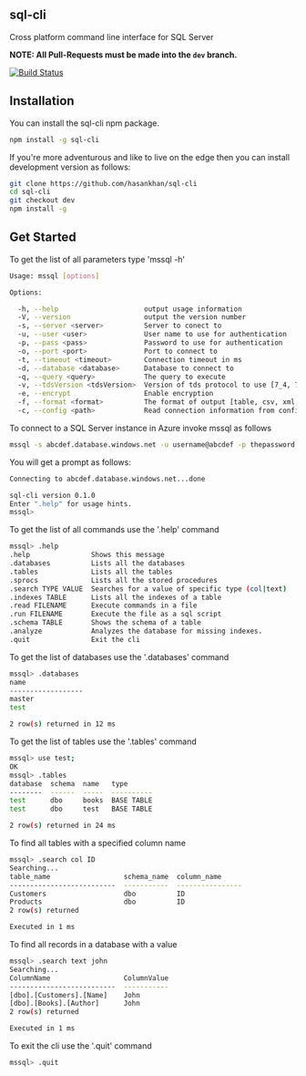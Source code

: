 ## sql-cli

Cross platform command line interface for SQL Server

**NOTE: All Pull-Requests must be made into the `dev` branch.**

[![Build Status](https://travis-ci.org/hasankhan/sql-cli.svg)](https://travis-ci.org/hasankhan/sql-cli)

## Installation

You can install the sql-cli npm package.
```bash
npm install -g sql-cli
```

If you're more adventurous and like to live on the edge then you can install development version as follows:
```bash
git clone https://github.com/hasankhan/sql-cli
cd sql-cli
git checkout dev
npm install -g
```

## Get Started

To get the list of all parameters type 'mssql -h'
```bash
Usage: mssql [options]

Options:

  -h, --help                     output usage information
  -V, --version                  output the version number
  -s, --server <server>          Server to conect to
  -u, --user <user>              User name to use for authentication
  -p, --pass <pass>              Password to use for authentication
  -o, --port <port>              Port to connect to
  -t, --timeout <timeout>        Connection timeout in ms
  -d, --database <database>      Database to connect to
  -q, --query <query>            The query to execute
  -v, --tdsVersion <tdsVersion>  Version of tds protocol to use [7_4, 7_2, 7_3_A, 7_3_B, 7_4]
  -e, --encrypt                  Enable encryption
  -f, --format <format>          The format of output [table, csv, xml, json]
  -c, --config <path>            Read connection information from config file
```
To connect to a SQL Server instance in Azure invoke mssql as follows
```bash
mssql -s abcdef.database.windows.net -u username@abcdef -p thepassword -d mydatabase -e
```

You will get a prompt as follows:
```bash
Connecting to abcdef.database.windows.net...done

sql-cli version 0.1.0
Enter ".help" for usage hints.
mssql>
```
To get the list of all commands use the '.help' command
```bash
mssql> .help
.help               Shows this message                              
.databases          Lists all the databases                         
.tables             Lists all the tables                            
.sprocs             Lists all the stored procedures                 
.search TYPE VALUE  Searches for a value of specific type (col|text)
.indexes TABLE      Lists all the indexes of a table                
.read FILENAME      Execute commands in a file                      
.run FILENAME       Execute the file as a sql script                
.schema TABLE       Shows the schema of a table                     
.analyze            Analyzes the database for missing indexes.      
.quit               Exit the cli
```

To get the list of databases use the '.databases' command
```bash
mssql> .databases
name
------------------
master
test

2 row(s) returned in 12 ms
```

To get the list of tables use the '.tables' command
```bash
mssql> use test;
OK
mssql> .tables
database  schema  name   type
--------  ------  -----  ----------
test      dbo     books  BASE TABLE
test      dbo     test   BASE TABLE

2 row(s) returned in 24 ms
```

To find all tables with a specified column name
```bash
mssql> .search col ID
Searching...
table_name                  schema_name  column_name     
--------------------------  -----------  ----------------
Customers                   dbo          ID     
Products                    dbo          ID
2 row(s) returned

Executed in 1 ms
```

To find all records in a database with a value
```bash
mssql> .search text john
Searching...
ColumnName                  ColumnValue    
--------------------------  -----------
[dbo].[Customers].[Name]    John             
[dbo].[Books].[Author]      John        
2 row(s) returned

Executed in 1 ms
```

To exit the cli use the '.quit' command
```bash
mssql> .quit
```
